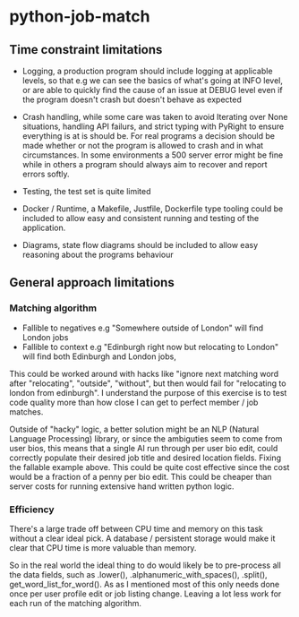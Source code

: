 # python-job-match

## Time constraint limitations

- Logging, a production program should include logging at applicable levels, so that e.g we can see the basics of what's going at INFO level, or are able to quickly find the cause of an issue at DEBUG level even if the program doesn't crash but doesn't behave as expected

- Crash handling, while some care was taken to avoid Iterating over None situations, handling API failurs, and strict typing with PyRight to ensure everything is at is should be. For real programs a decision should be made whether or not the program is allowed to crash and in what circumstances. In some environments a 500 server error might be fine while in others a program should always aim to recover and report errors softly.

- Testing, the test set is quite limited

- Docker / Runtime, a Makefile, Justfile, Dockerfile type tooling could be included to allow easy and consistent running and testing of the application.

- Diagrams, state flow diagrams should be included to allow easy reasoning about the programs behaviour

## General approach limitations

### Matching algorithm

- Fallible to negatives e.g "Somewhere outside of London" will find London jobs
- Fallible to context e.g "Edinburgh right now but relocating to London" will
find both Edinburgh and London jobs,

This could be worked around with hacks like "ignore next matching word after
"relocating", "outside", "without", but then would fail for "relocating to
london from edinburgh". I understand the purpose of this exercise is to test code quality more than how close I can get to perfect member / job matches.

Outside of "hacky" logic, a better solution might be an NLP (Natural Language Processing) library, or since the ambiguties seem to come from user bios, this means that a single AI run through per user
bio edit, could correctly populate their desired job title and desired location
fields. Fixing the fallable example above. This could be quite cost effective since the cost would be a fraction of
a penny per bio edit. This could be cheaper than server costs for running
extensive hand written python logic.

### Efficiency

There's a large trade off between CPU time and memory on this task without a clear ideal pick. A database / persistent storage would make it clear that CPU time is more valuable than memory.

So in the real world the ideal thing to do would likely be to pre-process all the data fields, such as .lower(), .alphanumeric_with_spaces(), .split(), get_word_list_for_word(). As as I mentioned most of this only needs done once per user profile edit or job listing change. Leaving a lot less work for each run of the matching algorithm.
